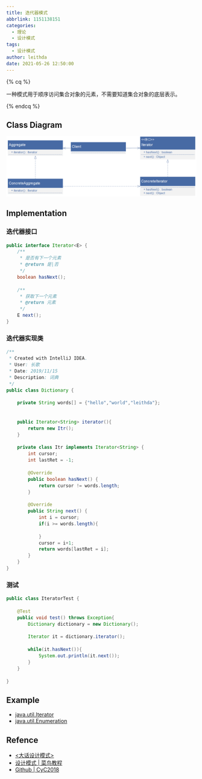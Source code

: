 ```yaml
---
title: 迭代器模式
abbrlink: 1151138151
categories:
  - 理论
  - 设计模式
tags:
  - 设计模式
author: leithda
date: 2021-05-26 12:50:00
---
```


{% cq %}

一种模式用于顺序访问集合对象的元素，不需要知道集合对象的底层表示。

{% endcq %}

<!-- More -->

## Class Diagram
![](设计模式-迭代器模式/iterator.png)

## Implementation
### 迭代器接口
```java
public interface Iterator<E> {
    /**
     * 是否有下一个元素
     * @return 是|否
     */
    boolean hasNext();

    /**
     * 获取下一个元素
     * @return 元素
     */
    E next();
}
```

### 迭代器实现类
```java
/**
 * Created with IntelliJ IDEA.
 * User: 长歌
 * Date: 2019/11/15
 * Description: 词典
 */
public class Dictionary {

    private String words[] = {"hello","world","leithda"};


    public Iterator<String> iterator(){
        return new Itr();
    }

    private class Itr implements Iterator<String> {
        int cursor;
        int lastRet = -1;

        @Override
        public boolean hasNext() {
            return cursor != words.length;
        }

        @Override
        public String next() {
            int i = cursor;
            if(i >= words.length){

            }
            cursor = i+1;
            return words[lastRet = i];
        }
    }
}
```

### 测试
```java
public class IteratorTest {

    @Test
    public void test() throws Exception{
        Dictionary dictionary = new Dictionary();

        Iterator it = dictionary.iterator();

        while(it.hasNext()){
            System.out.println(it.next());
        }
    }

}
```

## Example
- [java.util.Iterator](http://docs.oracle.com/javase/8/docs/api/java/util/Iterator.html)
- [java.util.Enumeration](http://docs.oracle.com/javase/8/docs/api/java/util/Enumeration.html)

## Refence
- [<大话设计模式>](https://book.douban.com/subject/2334288/)
- [设计模式 | 菜鸟教程](https://www.runoob.com/design-pattern/design-pattern-tutorial.html)
- [Github | CyC2018](https://github.com/CyC2018/CS-Notes/blob/master/notes/%E8%AE%BE%E8%AE%A1%E6%A8%A1%E5%BC%8F%20-%20%E7%9B%AE%E5%BD%95.md)